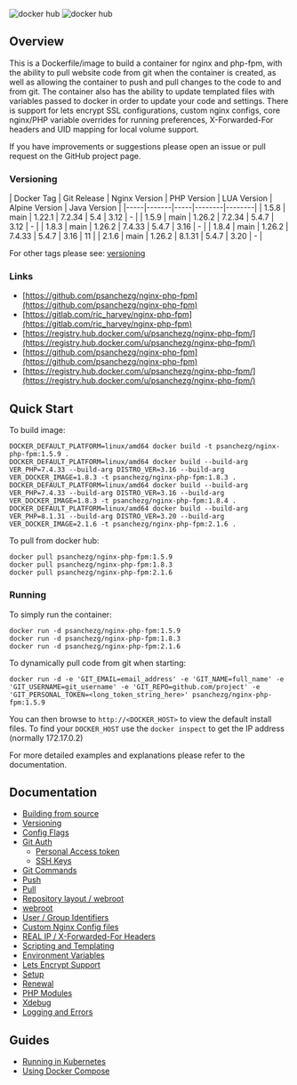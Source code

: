 ![docker hub](https://img.shields.io/docker/pulls/psanchezg/nginx-php-fpm.svg?style=flat-square)
![docker hub](https://img.shields.io/docker/stars/psanchezg/nginx-php-fpm.svg?style=flat-square)

## Overview
This is a Dockerfile/image to build a container for nginx and php-fpm, with the ability to pull website code from git when the container is created, as well as allowing the container to push and pull changes to the code to and from git. The container also has the ability to update templated files with variables passed to docker in order to update your code and settings. There is support for lets encrypt SSL configurations, custom nginx configs, core nginx/PHP variable overrides for running preferences, X-Forwarded-For headers and UID mapping for local volume support.

If you have improvements or suggestions please open an issue or pull request on the GitHub project page.

### Versioning
| Docker Tag | Git Release | Nginx Version | PHP Version | LUA Version | Alpine Version | Java Version |
|-----|-------|-----|--------|--------|
| 1.5.8 | main | 1.22.1 | 7.2.34 | 5.4 | 3.12 | - |
| 1.5.9 | main | 1.26.2 | 7.2.34 | 5.4.7 | 3.12 | - |
| 1.8.3 | main | 1.26.2 | 7.4.33 | 5.4.7 | 3.16 | - |
| 1.8.4 | main | 1.26.2 | 7.4.33 | 5.4.7 | 3.16 | 11 |
| 2.1.6 | main | 1.26.2 | 8.1.31 | 5.4.7 | 3.20 | - |

For other tags please see: [versioning](https://github.com/psanchezg/nginx-php-fpm/tree/main/docs/versioning.md)

### Links
- [https://github.com/psanchezg/nginx-php-fpm](https://github.com/psanchezg/nginx-php-fpm)
- [https://gitlab.com/ric_harvey/nginx-php-fpm](https://gitlab.com/ric_harvey/nginx-php-fpm)
- [https://registry.hub.docker.com/u/psanchezg/nginx-php-fpm/](https://registry.hub.docker.com/u/psanchezg/nginx-php-fpm/)
- [https://github.com/psanchezg/nginx-php-fpm](https://github.com/psanchezg/nginx-php-fpm)
- [https://registry.hub.docker.com/u/psanchezg/nginx-php-fpm/](https://registry.hub.docker.com/u/psanchezg/nginx-php-fpm/)

## Quick Start

To build image:
```
DOCKER_DEFAULT_PLATFORM=linux/amd64 docker build -t psanchezg/nginx-php-fpm:1.5.9 .
DOCKER_DEFAULT_PLATFORM=linux/amd64 docker build --build-arg VER_PHP=7.4.33 --build-arg DISTRO_VER=3.16 --build-arg VER_DOCKER_IMAGE=1.8.3 -t psanchezg/nginx-php-fpm:1.8.3 .
DOCKER_DEFAULT_PLATFORM=linux/amd64 docker build --build-arg VER_PHP=7.4.33 --build-arg DISTRO_VER=3.16 --build-arg VER_DOCKER_IMAGE=1.8.3 -t psanchezg/nginx-php-fpm:1.8.4 .
DOCKER_DEFAULT_PLATFORM=linux/amd64 docker build --build-arg VER_PHP=8.1.31 --build-arg DISTRO_VER=3.20 --build-arg VER_DOCKER_IMAGE=2.1.6 -t psanchezg/nginx-php-fpm:2.1.6 .
```

To pull from docker hub:
```
docker pull psanchezg/nginx-php-fpm:1.5.9
docker pull psanchezg/nginx-php-fpm:1.8.3
docker pull psanchezg/nginx-php-fpm:2.1.6
```
### Running
To simply run the container:
```
docker run -d psanchezg/nginx-php-fpm:1.5.9
docker run -d psanchezg/nginx-php-fpm:1.8.3
docker run -d psanchezg/nginx-php-fpm:2.1.6
```
To dynamically pull code from git when starting:
```
docker run -d -e 'GIT_EMAIL=email_address' -e 'GIT_NAME=full_name' -e 'GIT_USERNAME=git_username' -e 'GIT_REPO=github.com/project' -e 'GIT_PERSONAL_TOKEN=<long_token_string_here>' psanchezg/nginx-php-fpm:1.5.9
```

You can then browse to ```http://<DOCKER_HOST>``` to view the default install files. To find your ```DOCKER_HOST``` use the ```docker inspect``` to get the IP address (normally 172.17.0.2)

For more detailed examples and explanations please refer to the documentation.
## Documentation

- [Building from source](https://github.com/psanchezg/nginx-php-fpm/tree/main/docs/building.md)
- [Versioning](https://github.com/psanchezg/nginx-php-fpm/tree/main/docs/versioning.md)
- [Config Flags](https://github.com/psanchezg/nginx-php-fpm/tree/main/docs/config_flags.md)
- [Git Auth](https://github.com/psanchezg/nginx-php-fpm/tree/main/docs/git_auth.md)
  - [Personal Access token](https://github.com/psanchezg/nginx-php-fpm/tree/main/docs/git_auth.md#personal-access-token)
  - [SSH Keys](https://github.com/psanchezg/nginx-php-fpm/tree/main/docs/git_auth.md#ssh-keys)
- [Git Commands](https://github.com/psanchezg/nginx-php-fpm/tree/main/docs/git_commands.md)
 - [Push](https://github.com/psanchezg/nginx-php-fpm/tree/main/docs/git_commands.md#push-code-to-git)
 - [Pull](https://github.com/psanchezg/nginx-php-fpm/tree/main/docs/git_commands.md#pull-code-from-git-refresh)
- [Repository layout / webroot](https://github.com/psanchezg/nginx-php-fpm/tree/main/docs/repo_layout.md)
 - [webroot](https://github.com/psanchezg/nginx-php-fpm/tree/main/docs/repo_layout.md#src--webroot)
- [User / Group Identifiers](https://github.com/psanchezg/nginx-php-fpm/tree/main/docs/UID_GID_Mapping.md)
- [Custom Nginx Config files](https://github.com/psanchezg/nginx-php-fpm/tree/main/docs/nginx_configs.md)
 - [REAL IP / X-Forwarded-For Headers](https://github.com/psanchezg/nginx-php-fpm/tree/main/docs/nginx_configs.md#real-ip--x-forwarded-for-headers)
- [Scripting and Templating](https://github.com/psanchezg/nginx-php-fpm/tree/main/docs/scripting_templating.md)
 - [Environment Variables](https://github.com/psanchezg/nginx-php-fpm/tree/main/docs/scripting_templating.md#using-environment-variables--templating)
- [Lets Encrypt Support](https://github.com/psanchezg/nginx-php-fpm/tree/main/docs/lets_encrypt.md)
 - [Setup](https://github.com/psanchezg/nginx-php-fpm/tree/main/docs/lets_encrypt.md#setup)
 - [Renewal](https://github.com/psanchezg/nginx-php-fpm/tree/main/docs/lets_encrypt.md#renewal)
- [PHP Modules](https://github.com/psanchezg/nginx-php-fpm/tree/main/docs/php_modules.md)
- [Xdebug](https://github.com/psanchezg/nginx-php-fpm/tree/main/docs/xdebug.md)
- [Logging and Errors](https://github.com/psanchezg/nginx-php-fpm/tree/main/docs/logs.md)

## Guides
- [Running in Kubernetes](https://github.com/psanchezg/nginx-php-fpm/tree/main/docs/guides/kubernetes.md)
- [Using Docker Compose](https://github.com/psanchezg/nginx-php-fpm/tree/main/docs/guides/docker_compose.md)
